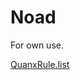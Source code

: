 # Noad
For own use.

[QuanxRule.list](https://raw.githubusercontent.com/Guantum/Noad/master/Quanx.list)
